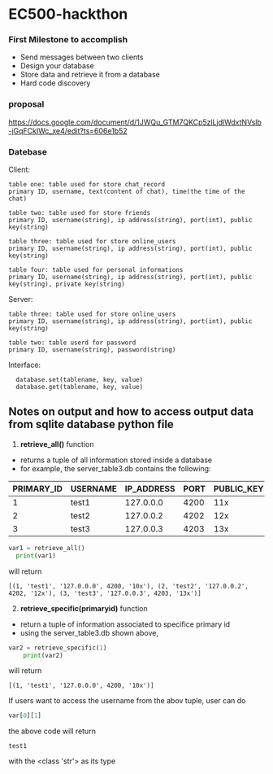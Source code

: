 # EC500-hackthon

### First Milestone to accomplish
* Send messages between two clients
* Design your database
* Store data and retrieve it from a database
* Hard code discovery



### proposal
https://docs.google.com/document/d/1JWQu_GTM7QKCp5zlLjdlWdxtNVslb-jGqFCkIWc_xe4/edit?ts=606e1b52

### Datebase 
  Client:
  
    table one: table used for store chat_record
    primary ID, username, text(content of chat), time(the time of the chat)
  
    table two: table used for store friends
    primary ID, username(string), ip address(string), port(int), public key(string)
    
    table three: table used for store online_users
    primary ID, username(string), ip address(string), port(int), public key(string)
    
    table four: table used for personal informations
    primary ID, username(string), ip address(string), port(int), public key(string), private key(string)
    
  Server:
    
    table three: table used for store online_users
    primary ID, username(string), ip address(string), port(int), public key(string)
    
    table two: table userd for password
    primary ID, username(string), password(string)
  
  Interface:
  
      database.set(tablename, key, value)
      database.get(tablename, key, value)
      
 ## Notes on output and how to access output data from sqlite database python file
 
1. **retrieve_all()** function
* returns a tuple of all information stored inside a database
* for example, the server_table3.db contains the following:

| PRIMARY_ID  | USERNAME  | IP_ADDRESS | PORT | PUBLIC_KEY |
| ---------- | ---------- | ---------- | ---------- | ---------- |
| 1      | test1 | 127.0.0.0 | 4200 | 11x |
| 2      | test2 | 127.0.0.2| 4202 | 12x |
| 3 | test3 | 127.0.0.3 | 4203 | 13x |

```python
var1 = retrieve_all()
  print(var1)
```
will return
```
[(1, 'test1', '127.0.0.0', 4200, '10x'), (2, 'test2', '127.0.0.2', 4202, '12x'), (3, 'test3', '127.0.0.3', 4203, '13x')]
```

2. **retrieve_specific(primaryid)** function
* return a tuple of information associated to specifice primary id
* using the server_table3.db shown above, 
```python
var2 = retrieve_specific(1)
    print(var2)
```
will return 
```
[(1, 'test1', '127.0.0.0', 4200, '10x')]
```
If users want to access the username from the abov tuple, user can do
```python
var[0][1]
```
the above code will return
```
test1
```
with the <class 'str'> as its type
